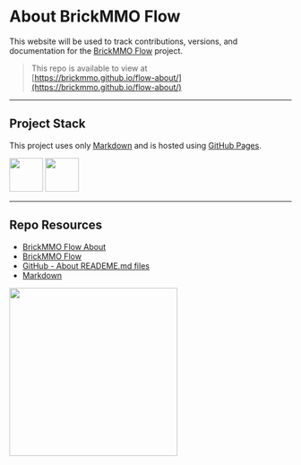# About BrickMMO Flow

This website will be used to track contributions, versions, and documentation for the [BrickMMO Flow](https://flow.brickmmo.com/) project.

> This repo is available to view at  
> [https://brickmmo.github.io/flow-about/](https://brickmmo.github.io/flow-about/)

---

## Project Stack

This project uses only [Markdown](https://www.markdownguide.org/) and is hosted using [GitHub Pages](https://pages.github.com/).

<img src="https://console.codeadam.ca/api/image/github" width="60"> <img src="https://console.codeadam.ca/api/image/markdown" width="60">

---

## Repo Resources

- [BrickMMO Flow About](https://brickmmo.github.io/flow-about/)
- [BrickMMO Flow](https://flow.brickmmo.com/)
- [GitHub - About READEME.md files](https://docs.github.com/en/repositories/managing-your-repositorys-settings-and-features/customizing-your-repository/about-readmes)
- [Markdown](https://www.markdownguide.org/)

<a href="https://brickmmo.com">
<img src="https://brickmmo.com/images/brickmmo-logo-horizontal.jpg" width="300">
</a>
